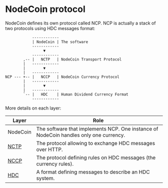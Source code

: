 # NodeCoin protocol

NodeCoin defines its own protocol called NCP. NCP is actually a stack of two protocols using HDC messages format:

                ------------
                | NodeCoin | The software
                ------------
                     ▼
                ------------
            ,-- |   NCTP   | NodeCoin Transport Protocol
            |   ------------
            |        ▼
            |   ------------
    NCP --- +-- |   NCCP   | NodeCoin Currency Protocol
            |   ------------
            |        ▼
            |   ------------
            `-- |   HDC    | Human Dividend Currency Format
                ------------

More details on each layer:

Layer | Role
----- | ----
NodeCoin | The software that implements NCP. One instance of NodeCoin handles only one currency.
[NCTP](https://github.com/c-geek/nodecoind/blob/master/doc/NCTP.md) | The protocol allowing to exchange HDC messages over HTTP.
[NCCP](https://github.com/c-geek/nodecoind/blob/master/doc/NCCP.md) | The protocol defining rules on HDC messages (the currency rules).
[HDC](https://github.com/c-geek/nodecoind/blob/master/doc/HDC.md) | A format defining messages to describe an HDC system.